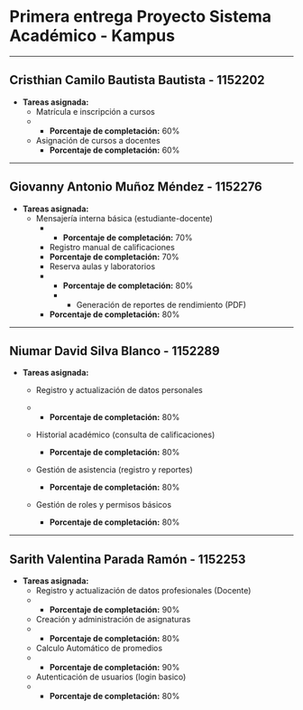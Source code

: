 # Primera entrega Proyecto Sistema Académico - Kampus
---

## Cristhian Camilo Bautista Bautista - 1152202

- **Tareas asignada:**
    - Matrícula e inscripción a cursos
    - - **Porcentaje de completación:** 60%
    - Asignación de cursos a docentes
      - **Porcentaje de completación:** 60%

---

## Giovanny Antonio Muñoz Méndez - 1152276

- **Tareas asignada:**
    - Mensajería interna básica (estudiante-docente)
      - - **Porcentaje de completación:** 70%
      - Registro manual de calificaciones
      - **Porcentaje de completación:** 70%
      - Reserva aulas y laboratorios
      - - **Porcentaje de completación:** 80%
        - - Generación de reportes de rendimiento (PDF)
      - **Porcentaje de completación:** 80%


---

## Niumar David Silva Blanco - 1152289

- **Tareas asignada:**
    - Registro y actualización de datos personales
    - - **Porcentaje de completación:** 80%

    - Historial académico (consulta de calificaciones)
      - **Porcentaje de completación:** 80%
     
    - Gestión de asistencia (registro y reportes)
      - **Porcentaje de completación:** 80%
  
    - Gestión de roles y permisos básicos
      - **Porcentaje de completación:** 80%      
---

## Sarith Valentina Parada Ramón - 1152253

- **Tareas asignada:**
    - Registro y actualización de datos profesionales (Docente)
    - - **Porcentaje de completación:** 90%
    - Creación y administración de asignaturas
    - - **Porcentaje de completación:** 80%
    - Calculo Automático de promedios
    - - **Porcentaje de completación:** 90%
    - Autenticación de usuarios (login basico)
    - - **Porcentaje de completación:** 80%
